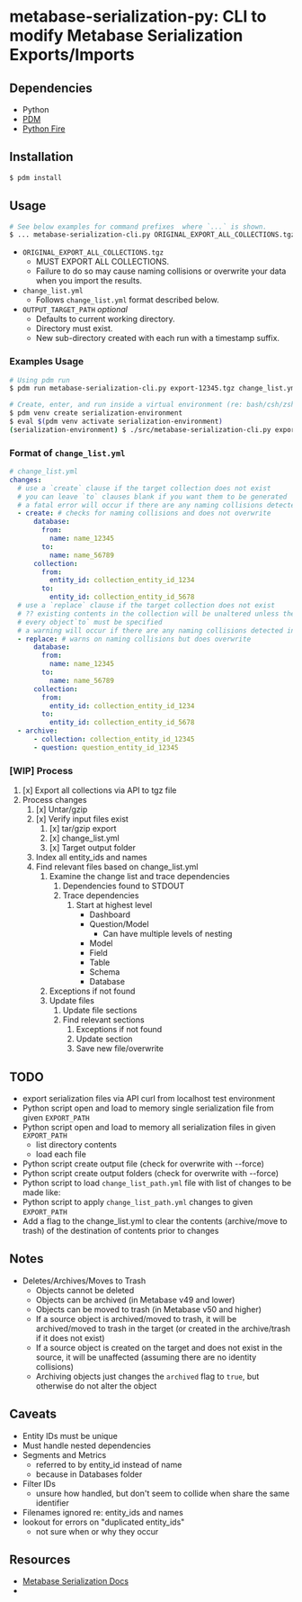 # metabase-serialization-py: CLI to modify Metabase Serialization Exports/Imports

## Dependencies
- Python
- [PDM](https://pdm-project.org/en/stable/)
- [Python Fire](https://google.github.io/python-fire/)


## Installation

```bash
$ pdm install
```


## Usage

```bash
# See below examples for command prefixes  where `...` is shown.
$ ... metabase-serialization-cli.py ORIGINAL_EXPORT_ALL_COLLECTIONS.tgz change_list.yml [--output_path ./OUTPUT_TARGET_PATH]
```

- `ORIGINAL_EXPORT_ALL_COLLECTIONS.tgz`
  - MUST EXPORT ALL COLLECTIONS.
  - Failure to do so may cause naming collisions or overwrite your data when you import the results.
- `change_list.yml`
  - Follows `change_list.yml` format described below.
- `OUTPUT_TARGET_PATH` _optional_
  - Defaults to current working directory.
  - Directory must exist.
  - New sub-directory created with each run with a timestamp suffix.


### Examples Usage
```bash
# Using pdm run
$ pdm run metabase-serialization-cli.py export-12345.tgz change_list.yml --output_path ./output

# Create, enter, and run inside a virtual environment (re: bash/csh/zsh)
$ pdm venv create serialization-environment
$ eval $(pdm venv activate serialization-environment)
(serialization-environment) $ ./src/metabase-serialization-cli.py export-12345.tgz change_list.yml --output_path ./output
```


### Format of `change_list.yml`

```yaml
# change_list.yml
changes:
  # use a `create` clause if the target collection does not exist
  # you can leave `to` clauses blank if you want them to be generated
  # a fatal error will occur if there are any naming collisions detected
  - create: # checks for naming collisions and does not overwrite
      database:
        from:
          name: name_12345
        to:
          name: name_56789
      collection:
        from:
          entity_id: collection_entity_id_1234
        to:
          entity_id: collection_entity_id_5678
  # use a `replace` clause if the target collection does not exist
  # ?? existing contents in the collection will be unaltered unless they are included in the export and change list
  # every object`to` must be specified
  # a warning will occur if there are any naming collisions detected in the `to` clause
  - replace: # warns on naming collisions but does overwrite
      database:
        from:
          name: name_12345
        to:
          name: name_56789
      collection:
        from:
          entity_id: collection_entity_id_1234
        to:
          entity_id: collection_entity_id_5678
  - archive:
      - collection: collection_entity_id_12345
      - question: question_entity_id_12345
```


### [WIP] Process

1. [x] Export all collections via API to tgz file
1. Process changes
	1. [x] Untar/gzip
	1. [x] Verify input files exist
		1. [x] tar/gzip export
		1. [x] change_list.yml
		1. [x] Target output folder
	1. Index all entity_ids and names
	1. Find relevant files based on change_list.yml
		1. Examine the change list and trace dependencies
			1. Dependencies found to STDOUT
			1. Trace dependencies
				1. Start at highest level
					- Dashboard
					- Question/Model
						- Can have multiple levels of nesting
					- Model
					- Field
					- Table
					- Schema
					- Database
		1. Exceptions if not found
		1. Update files
			1. Update file sections
			1. Find relevant sections
				1. Exceptions if not found
				1. Update section
				1. Save new file/overwrite


## TODO
- export serialization files via API curl from localhost test environment
- Python script open and load to memory single serialization file from given `EXPORT_PATH`
- Python script open and load to memory all serialization files in given `EXPORT_PATH`
  - list directory contents
  - load each file
- Python script create output file (check for overwrite with --force)
- Python script create output folders (check for overwrite with --force)
- Python script to load `change_list_path.yml` file with list of changes to be made like:
- Python script to apply `change_list_path.yml` changes to given `EXPORT_PATH`
- Add a flag to the change_list.yml to clear the contents (archive/move to trash) of the destination of contents prior to changes


## Notes

- Deletes/Archives/Moves to Trash
  - Objects cannot be deleted
  - Objects can be archived (in Metabase v49 and lower)
  - Objects can be moved to trash (in Metabase v50 and higher)
  - If a source object is archived/moved to trash, it will be archived/moved to trash in the target (or created in the archive/trash if it does not exist)
  - If a source object is created on the target and does not exist in the source, it will be unaffected (assuming there are no identity collisions)
  - Archiving objects just changes the `archived` flag to `true`, but otherwise do not alter the object

## Caveats
- Entity IDs must be unique
- Must handle nested dependencies
- Segments and Metrics
  - referred to by entity_id instead of name
  - because in Databases folder
- Filter IDs
  - unsure how handled, but don't seem to collide when share the same identifier
- Filenames ignored re: entity_ids and names
- lookout for errors on "duplicated entity_ids"
  - not sure when or why they occur


## Resources
- [Metabase Serialization Docs](https://www.metabase.com/docs/latest/installation-and-operation/serialization#how-import-works)
- 

